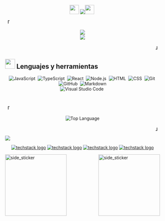 <div align="center">
  
<!-- <img alt="Night Coding" width="250" src="https://raw.githubusercontent.com/AVS1508/AVS1508/master/assets/Night-Coding.gif" align="right"/> -->
  <img src="https://media.giphy.com/media/iY8CRBdQXODJSCERIr/giphy.gif" width="30px">&nbsp;<image src="https://readme-typing-svg.herokuapp.com?font=Iosevka&size=16&color=000&center=true&width=410&height=45&lines=👨‍💻+Brayan+David+Lezama+Trejo+👨‍💻"><img src="https://media.giphy.com/media/iY8CRBdQXODJSCERIr/giphy.gif" width="30px">&nbsp;
 </div>
 <p align="left"><strong><samp>「</samp></strong></p>
    <p align="center">
      <samp>
          <image src="https://readme-typing-svg.herokuapp.com?font=Iosevka&size=16&color=00ffff&center=true&width=410&height=45&lines=itsDavidev+(+Desarrollador+web+Full+Stack+)">
          <br>
      <image src="https://readme-typing-svg.herokuapp.com?font=Iosevka&size=16&color=00ffff&center=true&width=410&height=45&lines=React+-+JavaScript+-+Go+-+WebComponents.">
   </p>
<p align="right"><strong><samp>」</samp></strong></p>


## <img src = "https://media2.giphy.com/media/QssGEmpkyEOhBCb7e1/giphy.gif?cid=ecf05e47a0n3gi1bfqntqmob8g9aid1oyj2wr3ds3mg700bl&rid=giphy.gif" width = 32px> Lenguajes y herramientas
<div align="center"> 
  
  ![JavaScript](https://img.shields.io/badge/-JavaScript-05122A?style=flat&logo=javascript)&nbsp;
  ![TypeScript](https://img.shields.io/badge/-typescript-05122A?style=flat&logo=typescript&logoColor=ooffff)&nbsp;
  ![React](https://img.shields.io/badge/-React-05122A?style=flat&logo=react)&nbsp;
  ![Node.js](https://img.shields.io/badge/-Node.js-05122A?style=flat&logo=node.js)&nbsp;
  ![HTML](https://img.shields.io/badge/-HTML-05122A?style=flat&logo=HTML5)&nbsp;
  ![CSS](https://img.shields.io/badge/-CSS-05122A?style=flat&logo=CSS3&logoColor=1572B6)&nbsp;
  ![Git](https://img.shields.io/badge/-Git-05122A?style=flat&logo=git)&nbsp;
  ![GitHub](https://img.shields.io/badge/-GitHub-05122A?style=flat&logo=github)&nbsp;
  ![Markdown](https://img.shields.io/badge/-Markdown-05122A?style=flat&logo=markdown)\
  ![Visual Studio Code](https://img.shields.io/badge/-Visual%20Studio%20Code-05122A?style=flat&logo=visual-studio-code&logoColor=007ACC)&nbsp;

</div>


<br />

<div align="center">

<p align="left"><strong><samp>「</samp></strong></p>
            <img alt="Top Language" src="https://github-readme-stats.vercel.app/api/top-langs/?username=itsdavidev&layout=compact&hide_border=true&theme=nord"/>
            <p align="right"><strong><samp>」</samp></strong></p>

</div>


![](https://activity-graph.herokuapp.com/graph?username=itsdavidev&theme=nord)


  <div align="center" background="#fff">

[![techstack logo](https://readme-components.vercel.app/api?component=logo&logo=twitter&text=Twitter&animation=spin&fill=1DA1F2)](https://twitter.com/itsDavidev)
[![techstack logo](https://readme-components.vercel.app/api?component=logo&logo=linkedin&text=LinkIn&animation=spin&fill=162636)](https://www.linkedin.com/in/david-lezama-a81741219/)
[![techstack logo](https://readme-components.vercel.app/api?component=logo&logo=instagram&text=Intagram&animation=spin&fill=c13584)](https://www.instagram.com/itsDavidev/)
[![techstack logo](https://readme-components.vercel.app/api?component=logo&logo=github&text=github&animation=spin&fill=000000)](https://github.com/L-Davidev/itsDavidev)

  </div>
  <img align="left" width=200px height=200px alt="side_sticker" src="https://media.giphy.com/media/TEnXkcsHrP4YedChhA/giphy.gif" />
  <img align="right" width=200px height=200px alt="side_sticker" src="https://media.giphy.com/media/TEnXkcsHrP4YedChhA/giphy.gif" />


